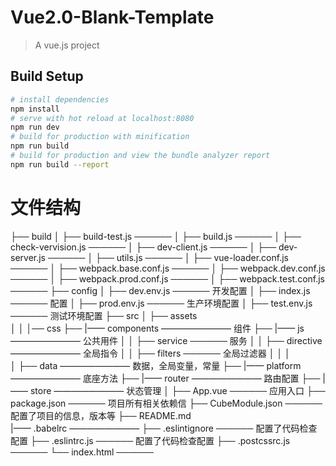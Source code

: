 
# Vue2.0-Blank-Template
> A vue.js project
## Build Setup
``` bash
# install dependencies
npm install
# serve with hot reload at localhost:8080
npm run dev
# build for production with minification
npm run build
# build for production and view the bundle analyzer report
npm run build --report
```
# 文件结构
├── build
│   ├── build-test.js              ────── 
│   ├── build.js              ────── 
│   ├── check-vervision.js              ────── 
│   ├── dev-client.js       ────── 
│   ├── dev-server.js             ────── 
│   ├── utils.js      ────── 
│   ├── vue-loader.conf.js             ────── 
│   ├── webpack.base.conf.js       ────── 
│   ├── webpack.dev.conf.js              ────── 
│   ├── webpack.prod.conf.js        ────── 
│   ├── webpack.test.conf.js        ────── 
├── config
│   ├── dev.env.js              ────── 开发配置
│   ├── index.js       ────── 配置
│   ├── prod.env.js              ────── 生产环境配置
│   ├── test.env.js       ────── 测试环境配置
├── src
│   ├── assets    
│   │   │── css
├── |—— components ———————— 组件
├── |—— js ———————— 公共用件
│   │   ├── service     ──────  服务
│   │   ├── directive  ———————— 全局指令
│   │   ├── filters     ──────  全局过滤器
│   │   │   
│   ├── data  ———————— 数据，全局变量，常量
├── |—— platform ———————— 底座方法
├── |—— router ———————— 路由配置
├── |—— store ———————— 状态管理
│   ├── App.vue      ────── 应用入口
├── package.json        ────── 项目所有相关依赖信
├── CubeModule.json       ────── 配置了项目的信息，版本等
├── README.md   
|—— .babelrc  ———————— 
├── .eslintignore       ────── 配置了代码检查配置
├── .eslintrc.js      ────── 配置了代码检查配置
├── .postcssrc.js      ────── 
└── index.html   ────── 
 